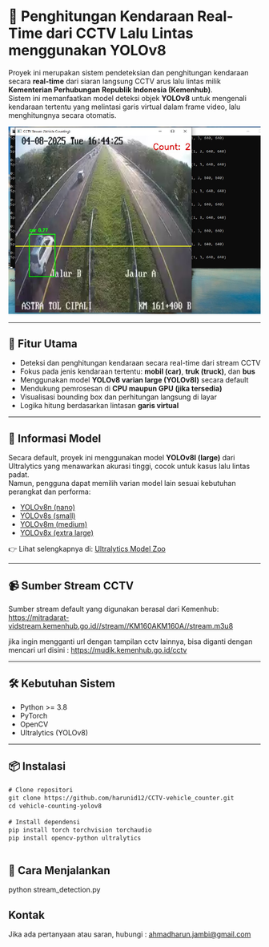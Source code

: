 # 🚗 Penghitungan Kendaraan Real-Time dari CCTV Lalu Lintas menggunakan YOLOv8

Proyek ini merupakan sistem pendeteksian dan penghitungan kendaraan secara **real-time** dari siaran langsung CCTV arus lalu lintas milik **Kementerian Perhubungan Republik Indonesia (Kemenhub)**.  
Sistem ini memanfaatkan model deteksi objek **YOLOv8** untuk mengenali kendaraan tertentu yang melintasi garis virtual dalam frame video, lalu menghitungnya secara otomatis.

![Tampilan Deteksi dan Penghitungan](assets/stream_vehicle_counter.jpg)


---

## 📌 Fitur Utama

- Deteksi dan penghitungan kendaraan secara real-time dari stream CCTV
- Fokus pada jenis kendaraan tertentu: **mobil (car)**, **truk (truck)**, dan **bus**
- Menggunakan model **YOLOv8 varian large (YOLOv8l)** secara default
- Mendukung pemrosesan di **CPU maupun GPU (jika tersedia)**
- Visualisasi bounding box dan perhitungan langsung di layar
- Logika hitung berdasarkan lintasan **garis virtual**

---

## 🧠 Informasi Model

Secara default, proyek ini menggunakan model **YOLOv8l (large)** dari Ultralytics yang menawarkan akurasi tinggi, cocok untuk kasus lalu lintas padat.  
Namun, pengguna dapat memilih varian model lain sesuai kebutuhan perangkat dan performa:

- [YOLOv8n (nano)](https://docs.ultralytics.com/models/yolov8/#yolov8n-nano)
- [YOLOv8s (small)](https://docs.ultralytics.com/models/yolov8/#yolov8s-small)
- [YOLOv8m (medium)](https://docs.ultralytics.com/models/yolov8/#yolov8m-medium)
- [YOLOv8x (extra large)](https://docs.ultralytics.com/models/yolov8/#yolov8x-extra-large)

👉 Lihat selengkapnya di: [Ultralytics Model Zoo](https://docs.ultralytics.com/models/overview/)

---

## 📹 Sumber Stream CCTV

Sumber stream default yang digunakan berasal dari Kemenhub: https://mitradarat-vidstream.kemenhub.go.id//stream//KM160AKM160A//stream.m3u8

jika ingin mengganti url dengan tampilan cctv lainnya, bisa diganti dengan mencari url disini : https://mudik.kemenhub.go.id/cctv

---

## 🛠️ Kebutuhan Sistem

- Python >= 3.8
- PyTorch
- OpenCV
- Ultralytics (YOLOv8)

---

## 📦 Instalasi

```
# Clone repositori
git clone https://github.com/harunid12/CCTV-vehicle_counter.git
cd vehicle-counting-yolov8

# Install dependensi
pip install torch torchvision torchaudio
pip install opencv-python ultralytics


```
## 🚀 Cara Menjalankan
python stream_detection.py



## Kontak

Jika ada pertanyaan atau saran, hubungi : [ahmadharun.jambi@gmail.com](mailto:ahmadharun.jambi@gmail.com)







